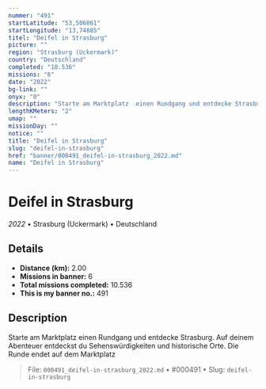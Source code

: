 ```yaml
---
nummer: "491"
startLatitude: "53,506861"
startLongitude: "13,74885"
titel: "Deifel in Strasburg"
picture: ""
region: "Strasburg (Uckermark)"
country: "Deutschland"
completed: "10.536"
missions: "6"
date: "2022"
bg-link: ""
onyx: "0"
description: "Starte am Marktplatz  einen Rundgang und entdecke Strasburg. Auf deinem Abenteuer entdeckst du Sehenswürdigkeiten und historische Orte. Die Runde endet auf dem Marktplatz"
lengthKMeters: "2"
umap: ""
missionDay: ""
notice: ""
title: "Deifel in Strasburg"
slug: "deifel-in-strasburg"
href: "banner/000491_deifel-in-strasburg_2022.md"
name: "Deifel in Strasburg"
---
```

# Deifel in Strasburg

*2022* • Strasburg (Uckermark) • Deutschland





## Details
- **Distance (km):** 2.00
- **Missions in banner:** 6
- **Total missions completed:** 10.536
- **This is my banner no.:** 491



## Description
Starte am Marktplatz  einen Rundgang und entdecke Strasburg. Auf deinem Abenteuer entdeckst du Sehenswürdigkeiten und historische Orte. Die Runde endet auf dem Marktplatz




> File: `000491_deifel-in-strasburg_2022.md` • #000491 • Slug: `deifel-in-strasburg`
